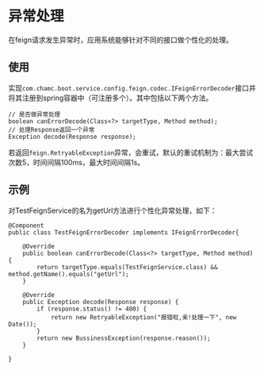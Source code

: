 # 异常处理

在feign请求发生异常时，应用系统能够针对不同的接口做个性化的处理。

## 使用

实现`com.chamc.boot.service.config.feign.codec.IFeignErrorDecoder`接口并将其注册到spring容器中（可注册多个）。其中包括以下两个方法。
	
	// 是否做异常处理
	boolean canErrorDecode(Class<?> targetType, Method method);
	// 处理Response返回一个异常
	Exception decode(Response response);

若返回`feign.RetryableException`异常，会重试，默认的重试机制为：最大尝试次数5，时间间隔100ms，最大时间间隔1s。

## 示例

对TestFeignService的名为getUrl方法进行个性化异常处理，如下：

	@Component
	public class TestFeignErrorDecoder implements IFeignErrorDecoder{
	
		@Override
		public boolean canErrorDecode(Class<?> targetType, Method method) {
			return targetType.equals(TestFeignService.class) && method.getName().equals("getUrl");
		}
	
		@Override
		public Exception decode(Response response) {
			if (response.status() != 400) {			
				return new RetryableException("报错啦,亲!处理一下", new Date());
			}
			return new BussinessException(response.reason());
		}
	
	}